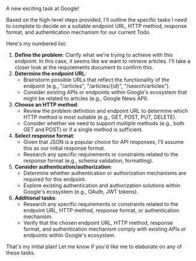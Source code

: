A new exciting task at Google!

Based on the high-level steps provided, I'll outline the specific tasks I need to complete to decide on a suitable endpoint URL, HTTP method, response format, and authentication mechanism for our current Todo.

Here's my numbered list:

1. **Define the problem**: Clarify what we're trying to achieve with this endpoint. In this case, it seems like we want to retrieve articles. I'll take a closer look at the requirements document to confirm this.
2. **Determine the endpoint URL**:
	* Brainstorm possible URLs that reflect the functionality of the endpoint (e.g., "/articles", "/articles/{id}", "/search/articles").
	* Consider existing APIs or endpoints within Google's ecosystem that might be related to articles (e.g., Google News API).
3. **Choose an HTTP method**:
	* Review the problem definition and endpoint URL to determine which HTTP method is most suitable (e.g., GET, POST, PUT, DELETE).
	* Consider whether we need to support multiple methods (e.g., both GET and POST) or if a single method is sufficient.
4. **Select response format**:
	* Given that JSON is a popular choice for API responses, I'll assume this as our initial response format.
	* Research any specific requirements or constraints related to the response format (e.g., schema validation, formatting).
5. **Consider authentication/authorization**:
	* Determine whether authentication or authorization mechanisms are required for this endpoint.
	* Explore existing authentication and authorization solutions within Google's ecosystem (e.g., OAuth, JWT tokens).
6. **Additional tasks**: 
	* Research any specific requirements or constraints related to the endpoint URL, HTTP method, response format, or authentication mechanism.
	* Verify that the chosen endpoint URL, HTTP method, response format, and authentication mechanism comply with existing APIs or endpoints within Google's ecosystem.

That's my initial plan! Let me know if you'd like me to elaborate on any of these tasks.